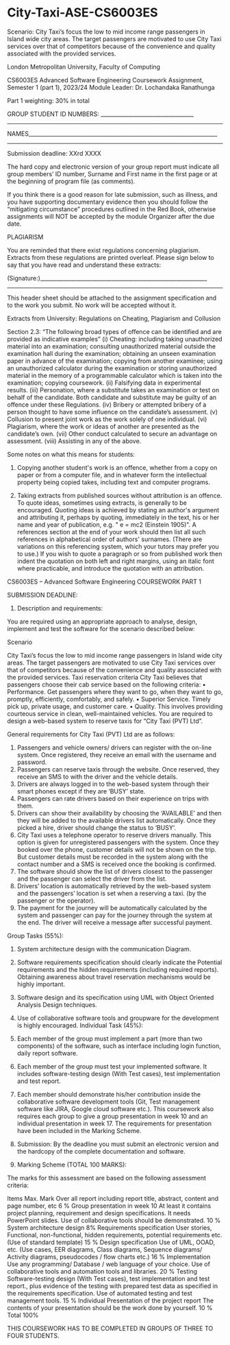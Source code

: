 # City-Taxi-ASE-CS6003ES
Scenario: City Taxi’s focus the low to mid income range passengers in Island wide city areas. The target passengers are motivated to use City Taxi services over that of competitors because of the convenience and quality associated with the provided services.

London Metropolitan University, 	Faculty of Computing

CS6003ES Advanced Software Engineering 
Coursework Assignment, Semester 1 (part 1), 2023/24
Module Leader: Dr. Lochandaka Ranathunga

Part 1 weighting: 30% in total

GROUP STUDENT ID NUMBERS: __________________________________

_____________________________________________________________________________

NAMES_____________________________________________________________________

_____________________________________________________________________________

Submission deadline: XXrd XXXX 


The hard copy and electronic version of your group report must indicate all group members’ ID number, Surname and First name in the first page or at the beginning of program file (as comments).

If you think there is a good reason for late submission, such as illness, and you have supporting documentary evidence then you should follow the “mitigating circumstance” procedures outlined in the Red Book, otherwise assignments will NOT be accepted by the module Organizer after the due date.



PLAGIARISM

You are reminded that there exist regulations concerning plagiarism.  Extracts from these regulations are printed overleaf.  Please sign below to say that you have read and understand these extracts:

(Signature:)_____________________________________________________________

_____________________________________________________________________________

This header sheet should be attached to the assignment specification and to the work you submit.  No work will be accepted without it.





Extracts from University: Regulations on Cheating, Plagiarism and Collusion

Section 2.3: “The following broad types of offence can be identified and are provided as indicative examples”
(i) 	Cheating: including taking unauthorized material into an examination; consulting unauthorized material outside the examination hall during the examination; obtaining an unseen examination paper in advance of the examination; copying from another examinee; using an unauthorized calculator during the examination or storing unauthorized material in the memory of a programmable calculator which is taken into the examination; copying coursework.
(ii)	Falsifying data in experimental results.
(iii)	Personation, where a substitute takes an examination or test on behalf of the candidate. Both candidate and substitute may be guilty of an offence under these Regulations.
(iv)	Bribery or attempted bribery of a person thought to have some influence on the candidate’s assessment.
(v)	Collusion to present joint work as the work solely of one individual.
(vi)	Plagiarism, where the work or ideas of another are presented as the candidate’s own.
(vii)	Other conduct calculated to secure an advantage on assessment.
(viii)	Assisting in any of the above.

Some notes on what this means for students:

1.	Copying another student's work is an offence, whether from a copy on paper or from a computer file, and in whatever form the intellectual property being copied takes, including text and computer programs.

2. 	Taking extracts from published sources without attribution is an offence. To quote ideas, sometimes using extracts, is generally to be encouraged. Quoting ideas is achieved by stating an author's argument and attributing it, perhaps by quoting, immediately in the text, his or her name and year of publication, e.g. " e = mc2 (Einstein 1905)". A references section at the end of your work should then list all such references in alphabetical order of authors' surnames. (There are variations on this referencing system, which your tutors may prefer you to use.) If you wish to quote a paragraph or so from published work then indent the quotation on both left and right margins, using an italic font where practicable, and introduce the quotation with an attribution. 

 
CS6003ES – Advanced Software Engineering COURSEWORK PART 1

SUBMISSION DEADLINE:  

1.	Description and requirements: 

You are required using an appropriate approach to analyse, design, implement and test the software for the scenario described below:

Scenario

City Taxi’s focus the low to mid income range passengers in Island wide city areas. The target passengers are motivated to use City Taxi services over that of competitors because of the convenience and quality associated with the provided services.
Taxi reservation criteria
City Taxi believes that passengers choose their cab service based on the following criteria:
•	Performance. Get passengers where they want to go, when they want to go, promptly, efficiently, comfortably, and safely.
•	Superior Service. Timely pick up, private usage, and customer care.
•	Quality. This involves providing courteous service in clean, well-maintained vehicles.
You are required to design a web-based system to reserve taxis for “City Taxi (PVT) Ltd”.  

General requirements for City Taxi (PVT) Ltd are as follows:

1.	Passengers and vehicle owners/ drivers can register with the on-line system. Once registered, they receive an email with the username and password.
2.	Passengers can reserve taxis through the website. Once reserved, they receive an SMS to with the driver and the vehicle details.
3.	Drivers are always logged in to the web-based system through their smart phones except if they are ‘BUSY’ state. 
4.	Passengers can rate drivers based on their experience on trips with them. 
5.	Drivers can show their availability by choosing the ‘AVAILABLE’ and then they will be added to the available drivers list automatically. Once they picked a hire, driver should change the status to ‘BUSY’.
6.	City Taxi uses a telephone operator to reserve drivers manually. This option is given for unregistered passengers with the system. Once they booked over the phone, customer details will not be shown on the trip. But customer details must be recorded in the system along with the contact number and a SMS is received once the booking is confirmed. 
7.	The software should show the list of drivers closest to the passenger and the passenger can select the driver from the list.
8.	Drivers’ location is automatically retrieved by the web-based system and the passengers’ location is set when a reserving a taxi.  (by the passenger or the operator).
9.	The payment for the journey will be automatically calculated by the system and passenger can pay for the journey through the system at the end. The driver will receive a message after successful payment.


Group Tasks (55%):
1.	System architecture design with the communication Diagram. 
2.	Software requirements specification should clearly indicate the Potential requirements and the hidden requirements (including required reports). Obtaining awareness about travel reservation mechanisms would be highly important.
3.	Software design and its specification using UML with Object Oriented Analysis Design techniques.
4.	Use of collaborative software tools and groupware for the development is highly encouraged.
Individual Task (45%):
1.	Each member of the group must implement a part (more than two components) of the software, such as interface including login function, daily report software. 
2.	Each member of the group must test your implemented software. It includes software-testing design (With Test cases), test implementation and test report. 
3.	Each member should demonstrate his/her contribution inside the collaborative software development tools (Git, Test management software like JIRA, Google cloud software etc.). 
This coursework also requires each group to give a group presentation in week 10 and an individual presentation in week 17. The requirements for presentation have been included in the Marking Scheme.

2.	Submission: 
By the deadline you must submit an electronic version and the hardcopy of the complete documentation and software.











3.	Marking Scheme (TOTAL 100 MARKS):

The marks for this assessment are based on the following assessment criteria:

Items	Max. Mark
Over all report including report title, abstract, content and page number, etc 	6 %
Group presentation in week 10
At least it contains project planning, requirement and design specifications.  It needs PowerPoint slides. Use of collaborative tools should be demonstrated.	10 %
System architecture design	8%
Requirements specification
User stories, Functional, non-functional, hidden requirements, potential requirements etc. (Use of standard template)	15 %
Design specification
Use of UML, OOAD, etc. (Use cases, EER diagrams, Class diagrams, Sequence diagrams/ Activity diagrams, pseudocodes / flow charts etc.)	16 %
Implementation
Use any programming/ Database / web language of your choice. Use of collaborative tools and automation tools and libraries.	20 %
Testing
Software-testing design (With Test cases), test implementation and test report., plus evidence of the testing with prepared test data as specified in the requirements specification. Use of automated testing and test management tools.	15 %
Individual Presentation of the project report
The contents of your presentation should be the work done by yourself.	10 %
Total	100%


THIS COURSEWORK HAS TO BE COMPLETED IN GROUPS OF THREE TO FOUR STUDENTS.


